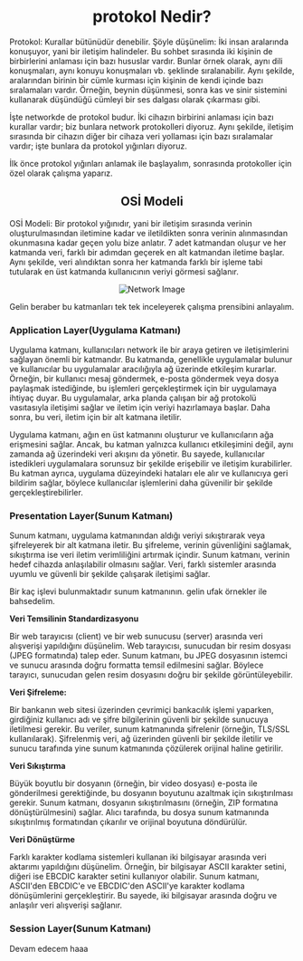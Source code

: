<h1 align='center'>protokol Nedir?</h1>

<p>
  Protokol: Kurallar bütünüdür denebilir. Şöyle düşünelim: İki insan aralarında konuşuyor, yani bir iletişim halindeler. Bu sohbet sırasında iki kişinin de birbirlerini anlaması için bazı hususlar vardır. Bunlar örnek olarak, aynı dili konuşmaları, aynı konuyu konuşmaları vb. şeklinde sıralanabilir. Aynı şekilde, aralarından birinin bir cümle kurması için kişinin de kendi içinde bazı sıralamaları vardır. Örneğin, beynin düşünmesi, sonra kas ve sinir sistemini kullanarak düşündüğü cümleyi bir ses dalgası olarak çıkarması gibi.

İşte networkde de protokol budur. İki cihazın birbirini anlaması için bazı kurallar vardır; biz bunlara network protokolleri diyoruz. Aynı şekilde, iletişim sırasında bir cihazın diğer bir cihaza veri yollaması için bazı sıralamalar vardır; işte bunlara da protokol yığınları diyoruz.

İlk önce protokol yığınları anlamak ile başlayalım, sonrasında protokoller için özel olarak çalışma yaparız. 
</p>

<h2 align='center'>OSİ Modeli</h2>

<p>
 OSİ Modeli: Bir protokol yığınıdır, yani bir iletişim sırasında verinin oluşturulmasından iletimine kadar ve iletildikten sonra verinin alınmasından okunmasına kadar geçen yolu bize anlatır. 7 adet katmandan oluşur ve her katmanda veri, farklı bir adımdan geçerek en alt katmandan iletime başlar. Aynı şekilde, veri alındıktan sonra her katmanda farklı bir işleme tabi tutularak en üst katmanda kullanıcının veriyi görmesi sağlanır.

 <div align="center">
    <img src="https://github.com/Okan-tumuklu/Network-dersleri/assets/117488504/45009d97-ab1b-4962-ad4f-66340c801568" alt="Network Image">
</div>

Gelin beraber bu katmanları tek tek inceleyerek çalışma prensibini anlayalım.

<h3>Application Layer(Uygulama Katmanı)</h3>

Uygulama katmanı, kullanıcıları network ile bir araya getiren ve iletişimlerini sağlayan önemli bir katmandır. Bu katmanda, genellikle uygulamalar bulunur ve kullanıcılar bu uygulamalar aracılığıyla ağ üzerinde etkileşim kurarlar. Örneğin, bir kullanıcı mesaj göndermek, e-posta göndermek veya dosya paylaşmak istediğinde, bu işlemleri gerçekleştirmek için bir uygulamaya ihtiyaç duyar. Bu uygulamalar, arka planda çalışan bir ağ protokolü vasıtasıyla iletişimi sağlar ve iletim için veriyi hazırlamaya başlar. Daha sonra, bu veri, iletim için bir alt katmana iletilir.

Uygulama katmanı, ağın en üst katmanını oluşturur ve kullanıcıların ağa erişmesini sağlar. Ancak, bu katman yalnızca kullanıcı etkileşimini değil, aynı zamanda ağ üzerindeki veri akışını da yönetir. Bu sayede, kullanıcılar istedikleri uygulamalara sorunsuz bir şekilde erişebilir ve iletişim kurabilirler. Bu katman ayrıca, uygulama düzeyindeki hataları ele alır ve kullanıcıya geri bildirim sağlar, böylece kullanıcılar işlemlerini daha güvenilir bir şekilde gerçekleştirebilirler.

<h3>Presentation Layer(Sunum Katmanı)</h3>

Sunum katmanı, uygulama katmanından aldığı veriyi sıkıştırarak veya şifreleyerek bir alt katmana iletir. Bu şifreleme, verinin güvenliğini sağlamak, sıkıştırma ise veri iletim verimliliğini artırmak içindir. Sunum katmanı, verinin hedef cihazda anlaşılabilir olmasını sağlar. Veri, farklı sistemler arasında uyumlu ve güvenli bir şekilde çalışarak iletişimi sağlar.

Bir kaç işlevi bulunmaktadır sunum katmanının. gelin ufak örnekler ile bahsedelim.

****Veri Temsilinin Standardizasyonu****

Bir web tarayıcısı (client) ve bir web sunucusu (server) arasında veri alışverişi yapıldığını düşünelim. Web tarayıcısı, sunucudan bir resim dosyası (JPEG formatında) talep eder. Sunum katmanı, bu JPEG dosyasının istemci ve sunucu arasında doğru formatta temsil edilmesini sağlar. Böylece tarayıcı, sunucudan gelen resim dosyasını doğru bir şekilde görüntüleyebilir.

****Veri Şifreleme:****

Bir bankanın web sitesi üzerinden çevrimiçi bankacılık işlemi yaparken, girdiğiniz kullanıcı adı ve şifre bilgilerinin güvenli bir şekilde sunucuya iletilmesi gerekir. Bu veriler, sunum katmanında şifrelenir (örneğin, TLS/SSL kullanılarak). Şifrelenmiş veri, ağ üzerinden güvenli bir şekilde iletilir ve sunucu tarafında yine sunum katmanında çözülerek orijinal haline getirilir.

****Veri Sıkıştırma****

Büyük boyutlu bir dosyanın (örneğin, bir video dosyası) e-posta ile gönderilmesi gerektiğinde, bu dosyanın boyutunu azaltmak için sıkıştırılması gerekir. Sunum katmanı, dosyanın sıkıştırılmasını (örneğin, ZIP formatına dönüştürülmesini) sağlar. Alıcı tarafında, bu dosya sunum katmanında sıkıştırılmış formatından çıkarılır ve orijinal boyutuna döndürülür.

****Veri Dönüştürme****

Farklı karakter kodlama sistemleri kullanan iki bilgisayar arasında veri aktarımı yapıldığını düşünelim. Örneğin, bir bilgisayar ASCII karakter setini, diğeri ise EBCDIC karakter setini kullanıyor olabilir. Sunum katmanı, ASCII'den EBCDIC'e ve EBCDIC'den ASCII'ye karakter kodlama dönüşümlerini gerçekleştirir. Bu sayede, iki bilgisayar arasında doğru ve anlaşılır veri alışverişi sağlanır.


<h3>Session Layer(Sunum Katmanı)</h3>


</p>


Devam edecem haaa
